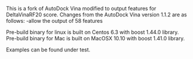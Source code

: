 This is a fork of AutoDock Vina modified to output features for DeltaVinaRF20 score.
Changes from the AutoDock Vina version 1.1.2 are as follows:
    -allow the output of 58 features 


Pre-build binary for linux is built on Centos 6.3 with boost 1.44.0 library. 
Pre-build binary for Mac is built on MacOSX 10.10 with boost 1.41.0 library.

Examples can be found under test.


